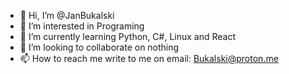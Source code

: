 - 👋 Hi, I’m @JanBukalski
- 👀 I’m interested in Programing
- 🌱 I’m currently learning Python, C#, Linux and React
- 💞️ I’m looking to collaborate on nothing
- 📫 How to reach me write to me on email: Bukalski@proton.me

<!---
Devyco/JanBukalski is a ✨ special ✨ repository because its `README.md` (this file) appears on your GitHub profile.
You can click the Preview link to take a look at your changes.
--->

